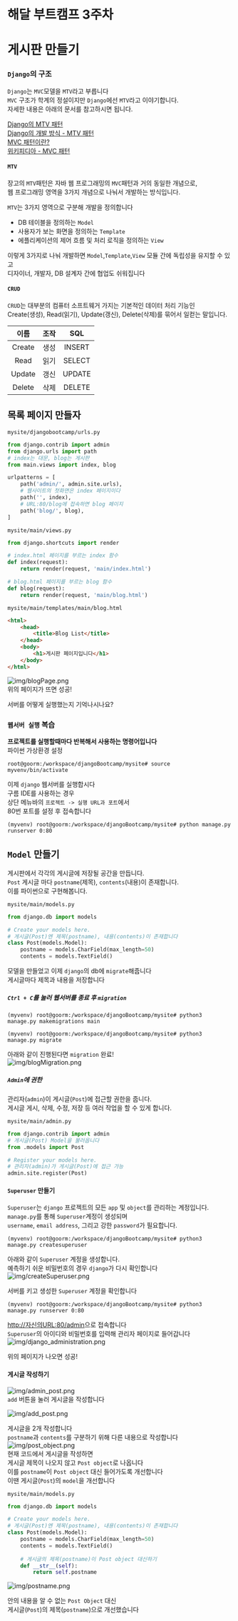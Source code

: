 # 해달 부트캠프 3주차
# 게시판 만들기

### `Django`의 구조
`Django`는 `MVC`모델을 `MTV`라고 부릅니다  
`MVC` 구조가 학계의 정설이지만 `Django`에선 `MTV`라고 이야기합니다.  
자세한 내용은 아래의 문서를 참고하시면 됩니다.  

[Django의 MTV 패턴](https://jayzzz.tistory.com/68)  
[Django의 개발 방식 - MTV 패턴](https://revidream.tistory.com/16)  
[MVC 패턴이란?](https://medium.com/@jang.wangsu/%EB%94%94%EC%9E%90%EC%9D%B8%ED%8C%A8%ED%84%B4-mvc-%ED%8C%A8%ED%84%B4%EC%9D%B4%EB%9E%80-1d74fac6e256)  
[위키피디아 - MVC 패턴](https://ko.wikipedia.org/wiki/%EB%AA%A8%EB%8D%B8-%EB%B7%B0-%EC%BB%A8%ED%8A%B8%EB%A1%A4%EB%9F%AC)  


#### `MTV`
장고의 `MTV`패턴은 자바 웹 프로그래밍의 `MVC`패턴과 거의 동일한 개념으로,   
웹 프로그래밍 영역을 3가지 개념으로 나눠서 개발하는 방식입니다.   


`MTV`는 3가지 영역으로 구분해 개발을 정의합니다

* DB 테이블을 정의하는 `Model`
* 사용자가 보는 화면을 정의하는 `Template`
* 에플리케이션의 제어 흐름 및 처리 로직을 정의하는 `View`  

이렇게 3가지로 나눠 개발하면 `Model`,`Template`,`View` 모듈 간에 독립성을 유지할 수 있고  
디자이너, 개발자, DB 설계자 간에 협업도 쉬워집니다

#### `CRUD`
`CRUD`는 대부분의 컴퓨터 소프트웨거 가지는 기본적인 데이터 처리 기능인  
Create(생성), Read(읽기), Update(갱신), Delete(삭제)를 묶어서 일컫는 말입니다.  


|  이름  | 조작 |   SQL  |
|:------:|:----:|:------:|
| Create | 생성 | INSERT |
|  Read  | 읽기 | SELECT |
| Update | 갱신 | UPDATE |
| Delete | 삭제 | DELETE |


## 목록 페이지 만들자

`mysite/djangobootcamp/urls.py`
```python
from django.contrib import admin
from django.urls import path
# index는 대문, blog는 게시판
from main.views import index, blog

urlpatterns = [
    path('admin/', admin.site.urls),
    # 웹사이트의 첫화면은 index 페이지이다
    path('', index),
    # URL:80/blog에 접속하면 blog 페이지
    path('blog/', blog),
]
```

`mysite/main/views.py`
```python
from django.shortcuts import render

# index.html 페이지를 부르는 index 함수
def index(request):
    return render(request, 'main/index.html')

# blog.html 페이지를 부르는 blog 함수
def blog(request):
    return render(request, 'main/blog.html')
```

`mysite/main/templates/main/blog.html`
```html
<html>
    <head>
        <title>Blog List</title>
    </head>
    <body>
        <h1>게시판 페이지입니다</h1>
    </body>
</html>
```
![img/blogPage.png](img/blogPage.png)  
위의 페이지가 뜨면 성공!  


서버를 어떻게 실행했는지 기억나시나요?
### `웹서버 실행` 복습  

**프로젝트를 실행할때마다 반복해서 사용하는 명령어입니다**  
파이썬 가상환경 설정 
```console
root@goorm:/workspace/djangoBootcamp/mysite# source myvenv/bin/activate
```
이제 `django` 웹서버를 실행합시다   
구름 IDE를 사용하는 경우  
상단 메뉴바의 `프로젝트 -> 실행 URL과 포트`에서   
80번 포트를 설정 후 접속합니다
```console
(myvenv) root@goorm:/workspace/djangoBootcamp/mysite# python manage.py runserver 0:80 
```
## `Model` 만들기

게시판에서 각각의 게시글에 저장될 공간을 만듭니다.  
`Post` 게시글 마다 `postname`(제목), `contents`(내용)이 존재합니다.  
이를 파이썬으로 구현해봅니다.

`mysite/main/models.py`
```python
from django.db import models

# Create your models here.
# 게시글(Post)엔 제목(postname), 내용(contents)이 존재합니다
class Post(models.Model):
    postname = models.CharField(max_length=50)
    contents = models.TextField()
```
모델을 만들었고 이제 `django`의 db에 `migrate`해줍니다  
게시글마다 제목과 내용을 저장합니다  

##### `Ctrl + C`를 눌러 웹서버를 종료 후 `migration`

```console
(myvenv) root@goorm:/workspace/djangoBootcamp/mysite# python3 manage.py makemigrations main
```

```console
(myvenv) root@goorm:/workspace/djangoBootcamp/mysite# python3 manage.py migrate
```
아래와 같이 진행된다면 `migration` 완료!   
![img/blogMigration.png](img/blogMigration.png)  


##### `Admin`에 권한
관리자(`admin`)이 게시글(`Post`)에 접근할 권한을 줍니다.  
게시글 게시, 삭제, 수정, 저장 등 여러 작업을 할 수 있게 합니다.  

`mysite/main/admin.py`
```python
from django.contrib import admin
# 게시글(Post) Model을 불러옵니다
from .models import Post

# Register your models here.
# 관리자(admin)가 게시글(Post)에 접근 가능
admin.site.register(Post)
```

#### `Superuser` 만들기
`Superuser`는 `django` 프로젝트의 모든 `app` 및 `object`를 관리하는 계정입니다.  
`manage.py`를 통해 `Superuser`계정이 생성되며  
`username`, `email address`, 그리고 강한 `password`가 필요합니다.

```console
(myvenv) root@goorm:/workspace/djangoBootcamp/mysite# python3 manage.py createsuperuser
```

아래와 같이 `Superuser` 계정을 생성합니다.  
예측하기 쉬운 비밀번호의 경우 `django`가 다시 확인합니다  
![img/createSuperuser.png](img/createSuperuser.png) 


서버를 키고 생성한 `Superuser` 계정을 확인합니다  

```console
(myvenv) root@goorm:/workspace/djangoBootcamp/mysite# python3 manage.py runserver 0:80
```
[http://자신의URL:80/admin](http://0:80/admin)으로 접속합니다  
`Superuser`의 아이디와 비밀번호를 입력해 관리자 페이지로 들어갑니다  
![img/django_administration.png](img/django_administration.png)  

위의 페이지가 나오면 성공!  

#### 게시글 작성하기
![img/admin_post.png](img/admin_post.png)  
`add` 버튼을 눌러 게시글을 작성합니다

![img/add_post.png](img/add_post.png)  

게시글을 2개 작성합니다  
`postname`과 `contents`를 구분하기 위해 다른 내용으로 작성합니다   
![img/post_object.png](img/post_object.png)  
현재 코드에서 게시글을 작성하면  
게시글 제목이 나오지 않고 `Post object`로 나옵니다  
이를 `postname`이 `Post object` 대신 들어가도록 개선합니다  
이땐 게시글(`Post`)의 `model`을 개선합니다 

`mysite/main/models.py`
```python
from django.db import models

# Create your models here.
# 게시글(Post)엔 제목(postname), 내용(contents)이 존재합니다
class Post(models.Model):
    postname = models.CharField(max_length=50)
    contents = models.TextField()
    
    # 게시글의 제목(postname)이 Post object 대신하기
    def __str__(self):
        return self.postname
```
![img/postname.png](img/postname.png)  

안의 내용을 알 수 없는 `Post Object` 대신  
게시글(`Post`)의 제목(`postname`)으로 개선했습니다 
